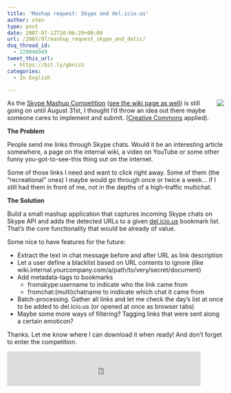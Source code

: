 ```yaml
---
title: 'Mashup request: Skype and del.icio.us'
author: sten
type: post
date: 2007-07-12T10:06:29+00:00
url: /2007/07/mashup_request_skype_and_delic/
dsq_thread_id:
  - 229046949
tweet_this_url:
  - https://bit.ly/gbnicU
categories:
  - In English

---
```

<img src="http://share.skype.com/sites/devzone/headshot_mashup.jpg" align="right" />
  
As the [Skype Mashup Competition][1] ([see the wiki page as well][2]) is still going on until August 31st, I thought I&#8217;d throw an idea out there maybe someone cares to implement and submit. ([Creative Commons][3] applied).
  
**The Problem**
  
People send me links through Skype chats. Would it be an interesting article somewhere, a page on the internal wiki, a video on YouTube or some other funny you-got-to-see-this thing out on the internet.
  
Some of those links I need and want to click right away. Some of them (the &#8220;recreational&#8221; ones) I maybe would go through once or twice a week&#8230; if I still had them in front of me, not in the depths of a high-traffic multichat.
  
**The Solution**

<!--more-->

Build a small mashup application that captures incoming Skype chats on Skype API and adds the detected URLs to a given [del.icio.us][4] bookmark list. That&#8217;s the core functionality that would be already of value.

Some nice to have features for the future:

  * Extract the text in chat message before and after URL as link description
  * Let a user define a blacklist based on URL contents to ignore (like wiki.internal.yourcompany.com/a/path/to/very/secret/document)
  * Add metadata-tags to bookmarks 
      * fromskype:username to indicate who the link came from
      * fromchat:(multi)chatname to inidicate which chat it came from
  * Batch-processing. Gather all links and let me check the day&#8217;s list at once to be added to del.icio.us (or opened at once as browser tabs)
  * Maybe some more ways of filtering? Tagging links that were sent along a certain emoticon?

Thanks. Let me know where I can download it when ready! And don&#8217;t forget to enter the competition.

<iframe src="http://www.facebook.com/plugins/like.php?href=http%3A%2F%2Fsten.tamkivi.com%2F2007%2F07%2Fmashup_request_skype_and_delic%2F&layout=standard&show_faces=true&width=450&action=like&colorscheme=light&height=80" scrolling="no" frameborder="0" style="border:none; overflow:hidden; width:450px; height:80px;" allowTransparency="true"></iframe>

 [1]: http://share.skype.com/sites/devzone/2007/06/mashup_kick_off.html
 [2]: https://developer.skype.com/wiki/MashUp
 [3]: http://creativecommons.org/licenses/by-sa/2.5/
 [4]: http://del.icio.us
